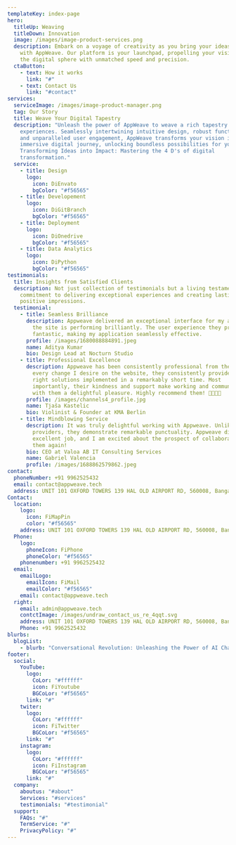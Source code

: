 ```yaml
---
templateKey: index-page
hero:
  titleUp: Weaving
  titleDown: Innovation
  image: /images/image-product-services.png
  description: Embark on a voyage of creativity as you bring your ideas to life
    with AppWeave. Our platform is your launchpad, propelling your vision into
    the digital sphere with unmatched speed and precision.
  ctaButton:
    - text: How it works
      link: "#"
    - text: Contact Us
      link: "#contact"
services:
  serviceImage: /images/image-product-manager.png
  tag: Our Story
  title: Weave Your Digital Tapestry
  description: "Unleash the power of AppWeave to weave a rich tapestry of digital
    experiences. Seamlessly intertwining intuitive design, robust functionality,
    and unparalleled user engagement, AppWeave transforms your vision into an
    immersive digital journey, unlocking boundless possibilities for your brand.
    Transforming Ideas into Impact: Mastering the 4 D's of digital
    transformation."
  service:
    - title: Design
      logo:
        icon: DiEnvato
        bgColor: "#f56565"
    - title: Developement
      logo:
        icon: DiGitBranch
        bgColor: "#f56565"
    - title: Deployment
      logo:
        icon: DiOnedrive
        bgColor: "#f56565"
    - title: Data Analytics
      logo:
        icon: DiPython
        bgColor: "#f56565"
testimonials:
  title: Insights from Satisfied Clients
  description: Not just collection of testimonials but a living testament to our
    commitment to delivering exceptional experiences and creating lasting
    positive impressions.
  testimonial:
    - title: Seamless Brilliance
      description: Appweave delivered an exceptional interface for my application, and
        the site is performing brilliantly. The user experience they provided is
        fantastic, making my application seamlessly effective.
      profile: /images/1680088884891.jpeg
      name: Aditya Kumar
      bio: Design Lead at Nocturn Studio
    - title: Professional Excellence
      description: Appweave has been consistently professional from the outset! For
        every change I desire on the website, they consistently provide the
        right solutions implemented in a remarkably short time. Most
        importantly, their kindness and support make working and communicating
        with them a delightful pleasure. Highly recommend them! 🌟🌟🌟🌟
      profile: /images/channels4_profile.jpg
      name: Tjaša Kastelic
      bio: Violinist & Founder at KMA Berlin
    - title: Mindblowing Service
      description: It was truly delightful working with Appweave. Unlike other service
        providers, they demonstrate remarkable punctuality. Appweave did an
        excellent job, and I am excited about the prospect of collaborating with
        them again!
      bio: CEO at Valoa AB IT Consulting Services
      name: Gabriel Valencia
      profile: /images/1688862579862.jpeg
contact:
  phoneNumber: +91 9962525432
  email: contact@appweave.tech
  address: UNIT 101 OXFORD TOWERS 139 HAL OLD AIRPORT RD, 560008, Bangalore
Contact:
  location:
    logo:
      icon: FiMapPin
      color: "#f56565"
    address: UNIT 101 OXFORD TOWERS 139 HAL OLD AIRPORT RD, 560008, Bangalore
  Phone:
    logo:
      phoneIcon: FiPhone
      phoneColor: "#f56565"
    phonenumber: +91 9962525432
  email:
    emailLogo:
      emailIcon: FiMail
      emailColor: "#f56565"
    email: contact@appweave.tech
  right:
    email: admin@appweave.tech
    contctImage: /images/undraw_contact_us_re_4qqt.svg
    address: UNIT 101 OXFORD TOWERS 139 HAL OLD AIRPORT RD, 560008, Bangalore
    Phone: +91 9962525432
blurbs:
  blogList:
    - blurb: "Conversational Revolution: Unleashing the Power of AI Chatbots"
footer:
  social:
    YouTube:
      logo:
        CoLor: "#ffffff"
        icon: FiYoutube
        BGCoLor: "#f56565"
      link: "#"
    twiter:
      logo:
        CoLor: "#ffffff"
        icon: FiTwitter
        BGCoLor: "#f56565"
      link: "#"
    instagram:
      logo:
        CoLor: "#ffffff"
        icon: FiInstagram
        BGCoLor: "#f56565"
      link: "#"
  company:
    aboutus: "#about"
    Services: "#services"
    testimonials: "#testimonial"
  support:
    FAQs: "#"
    TermService: "#"
    PrivacyPolicy: "#"
---
```

